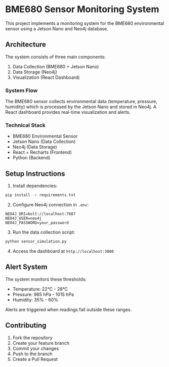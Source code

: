 # BME680 Sensor Monitoring System

This project implements a monitoring system for the BME680 environmental sensor using a Jetson Nano and Neo4j database.

## Architecture

The system consists of three main components:

1. Data Collection (BME680 + Jetson Nano)
2. Data Storage (Neo4j)
3. Visualization (React Dashboard)

### System Flow
The BME680 sensor collects environmental data (temperature, pressure, humidity) which is processed by the Jetson Nano and stored in Neo4j. A React dashboard provides real-time visualization and alerts.

### Technical Stack
- BME680 Environmental Sensor
- Jetson Nano (Data Collection)
- Neo4j (Data Storage)
- React + Recharts (Frontend)
- Python (Backend)

## Setup Instructions

1. Install dependencies:
```bash
pip install -r requirements.txt
```

2. Configure Neo4j connection in `.env`:
```
NEO4J_URI=bolt://localhost:7687
NEO4J_USER=neo4j
NEO4J_PASSWORD=your_password
```

3. Run the data collection script:
```bash
python sensor_simulation.py
```

4. Access the dashboard at `http://localhost:3000`

## Alert System

The system monitors these thresholds:

- Temperature: 22°C - 28°C
- Pressure: 985 hPa - 1015 hPa
- Humidity: 35% - 60%

Alerts are triggered when readings fall outside these ranges.

## Contributing

1. Fork the repository
2. Create your feature branch
3. Commit your changes
4. Push to the branch
5. Create a Pull Request